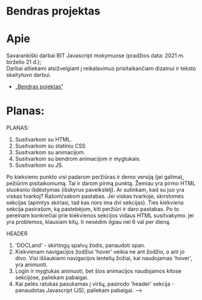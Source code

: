 ﻿# Bendras projektas

# Apie

Savarankiški darbai BIT Javascript mokymuose (pradžios data: 2021 m. birželio 21 d.);<br>
Darbai atliekami atsižvelgiant į reikalavimus prisitaikančiam dizainui ir teksto skaitytuvo darbui.<br>
* [„Bendras pojektas“](https://algis1978.github.io/Bendras-projektas/)


# Planas:
PLANAS:
1. Susitvarkom su HTML.
2. Susitvarkom su statiniu CSS
3. Susitvarkom su animacijom.
4. Susitvarkom su bendrom animacijom ir mygtukais.
5. Susitvarkom su JS.


Po kiekvieno punkto visi padarom peržiūras ir demo versiją (jei galima), pežiūrim pisitaikomumą.
Tai ir darom pirmą punktą.
Žemiau yra pirmo HTML sluoksnio išdėstymas (išskyrus paveikslėlį). Ar sutinkam, kad su juo yra viskas tvarkoj?
Rašom/sakom pastabas.
Jei viskas tvarkoje, skirstomės sekcijas (apimtys skiriasi, tad kas nors ima dvi sekcijas).
Ties kiekviena sekcija pasirašom, ką pastebėjom, kiti peržiūri ir daro pastabas.
Po to pereinam konkrečiai prie kiekvienos sekcijos vidaus HTML susitvakymo. jei yra problemos, klausiam kitų.
Ir nesėdim ilgiau nei 6 val per dieną.

HEADER
1. 'DOCLand' - skirtingų spalvų žodis, panaudoti span.
2. Kiekvienam navigacijos žodžiui 'hover' veikia ne ant žodžio, o ant jo divo. Visi iššaukiami navigacijos lentelių žožiai, kai naudojamas 'hover', yra animuoti.
3. Login ir mygtukas animuoti, bet šios animacijos naudojamos kitose sekcijose, paliekam pabaigai.
4. Kai pelės ratukas pasukamas į viršų, pasirodo 'header' sekcija - panaudotas Javascript (JS), paliekam pabaigai.
 -->
